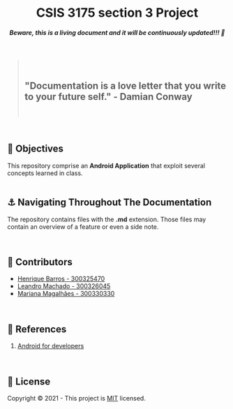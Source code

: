 <h1 align="center"><strong>CSIS 3175 section 3 Project</strong></h1>
<h5 align="center"><strong>Beware, this is a living document and it will be continuously updated!!! 🚀</strong></h5>

<br/>
<blockquote>
  <br/>
  <h2><strong>"Documentation is a love letter that you write to your future self." - Damian Conway</strong></h2>
  <br/>
</blockquote>
<br/>

<!-- <h2>🎯 <strong>Table of Contents</strong></h2>
<br/> -->

<h2>🎯 <strong>Objectives</strong></h2>
<p>
  This repository comprise an <strong>Android Application</strong> that exploit several concepts learned in class. 
  <br/><br/>
  
<!-- Our Philosophy:

  <ul style="list-style:square">
    <li>S.O.L.I.D Principles</li>    
    <li>Microservices</li>
    <li>Serverless</li>
    <li>Domain Driven Design</li>
    <li>Component Driven UI</li>    
  </ul>
  <br/>

Technologies:

  <ul style="list-style:square">
    <li>Next.js | React.js with Typescript</li>        
    <li>FaunaDB | DynamoDB</li>
    <li>Prismic | Strapi</li>
    <li>Stripe</li>
    <li>AWS</li>    
  </ul>
</p>
<br/>
 -->
  
<h2>⚓️ <strong>Navigating Throughout The Documentation</strong></h2>
<p>The repository contains files with the <strong>.md</strong> extension. Those files may contain an overview of a feature or even a side note.</p>
<br/>

<!-- <h2>💻 <strong>Next.js</strong></h2>
<p><img src="./assets/Nextjs_SPA.png"></p>
<p><img src="./assets/Nextjs_SSR.png"></p>
<p><img src="./assets/Nextjs_SSG.png"></p>
<br/>
 -->
<!-- <h2>🔍 <strong>Requirements</strong></h2>
<p>👉 Backend specifications: please check the server folder</p>
<p>👉 Frontend specifications: will be accessible when the client folder is ac\</p>
<br/> -->

<h2>👥 <strong>Contributors</strong></h2>
<ul style="list-style:square">  
  <li>
    <a href="https://github.com/HRBarros">Henrique Barros - 300325470</a>
  </li>
  <li>
    <a href="https://github.com/leandrofahur">Leandro Machado - 300326045</a>
  </li>
    <li>
      <a href="https://github.com/marimagalhaesl">Mariana Magalhães - 300330330</a>
  </li>
</ul>
<br/>


<h2>📝 <strong>References</strong></h2>
<ol>  
  <li>
    <a href="https://developer.android.com/">
        Android for developers
    </a>
  </li>
</ol>
<br/>

<h2>🔐 <strong>License</strong></h2>
<p>Copyright © 2021 - This project is <a href="./LICENSE">MIT</a> licensed.</p>
